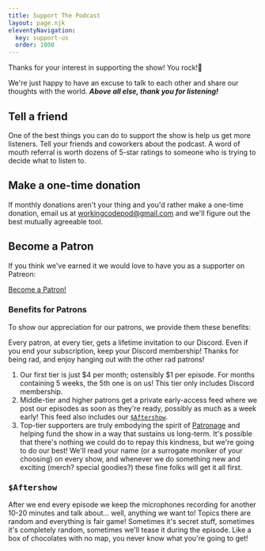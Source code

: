 ```yaml
---
title: Support The Podcast
layout: page.njk
eleventyNavigation:
  key: support-us
  order: 1000
---
```


Thanks for your interest in supporting the show! You rock!🤘

We're just happy to have an excuse to talk to each other and share our thoughts with the world. ***Above all else, thank you for listening!***

## Tell a friend

One of the best things you can do to support the show is help us get more listeners. Tell your friends and coworkers about the podcast. A word of mouth referral is worth dozens of 5-star ratings to someone who is trying to decide what to listen to.

## Make a one-time donation

If monthly donations aren't your thing and you'd rather make a one-time donation, email us at <a href="mailto:workingcodepod@gmail.com">workingcodepod@gmail.com</a> and we'll figure out the best mutually agreeable tool.

## Become a Patron

If you think we've earned it we would love to have you as a supporter on Patreon:

<a href="https://www.patreon.com/bePatron?u=45624319" data-patreon-widget-type="become-patron-button">Become a Patron!</a>

### Benefits for Patrons

To show our appreciation for our patrons, we provide them these benefits:

Every patron, at every tier, gets a lifetime invitation to our Discord. Even if you end your subscription, keep your Discord membership! Thanks for being rad, and enjoy hanging out with the other rad patrons!

1. Our first tier is just $4 per month; ostensibly $1 per episode. For months containing 5 weeks, the 5th one is on us! This tier only includes Discord membership.
2. Middle-tier and higher patrons get a private early-access feed where we post our episodes as soon as they're ready, possibly as much as a week early! This feed also includes our [`$Aftershow`](#aftershow).
3. Top-tier supporters are truly embodying the spirit of [Patronage](https://en.wikipedia.org/wiki/Patronage) and helping fund the show in a way that sustains us long-term. It's possible that there's nothing we could do to repay this kindness, but we're going to do our best! We'll read your name (or a surrogate moniker of your choosing) on every show, and whenever we do something new and exciting (merch? special goodies?) these fine folks will get it all first.

<h3 id="aftershow"><pre>$Aftershow</pre></h3>

After we end every episode we keep the microphones recording for another 10-20 minutes and talk about... well, anything we want to! Topics there are random and everything is fair game! Sometimes it's secret stuff, sometimes it's completely random, sometimes we'll tease it during the episode. Like a box of chocolates with no map, you never know what you're going to get!
